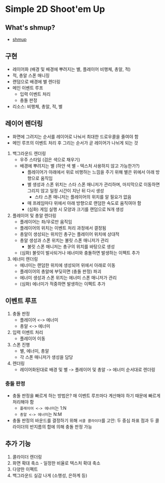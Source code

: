 # Simple 2D Shoot'em Up

## What's shmup?
- [shmup](https://en.wikipedia.org/wiki/Shoot_%27em_up)

## 구현
- 레이어화 (배경 및 배경에 뿌려지는 별, 플레이어 비행체, 총알, 적)
- 적, 총알 스폰 매니징
- 랜덤으로 배경에 별 렌더링
- 메인 이벤트 루프
  - 입력 이벤트 처리
  - 충돌 판정
- 리소스: 비행체, 총알, 적, 별

## 레이어 렌더링
- 화면에 그려지는 순서를 레이어로 나눠서 최대한 드로우콜을 줄여야 함
- 메인 루프의 이벤트 처리 후 그리는 순서가 곧 레이어가 나뉘게 되는 것
1. 백그라운드 렌더링
    - 우주 스타일 (검은 색으로 채우기)
    - 배경에 뿌려지는 별 (하얀 색 별 - 텍스처 사용하지 않고 가능한가?)
        - 플레이어가 아래에서 위로 비행하는 느낌을 주기 위해 별은 위에서 아래 방향으로 움직임
        - 별 생성과 스폰 위치는 스타 스폰 매니저가 관리하며, 마지막으로 이동하면 그리지 않고 일정 시간이 지난 뒤 다시 생성
            - 스타 스폰 매니저는 플레이어의 위치를 알 필요가 없음
        - 매 프레임마다 위에서 아래 방향으로 랜덤한 속도로 움직여야 함
        - (심화) 게임 실행 시 모양과 크기를 랜덤으로 N개 생성
2. 플레이어 및 총알 렌더링
    - 플레이어는 좌/우로만 움직임
    - 플레이어의 위치는 이벤트 처리 과정에서 결정됨
    - 총알이 생성되는 위치인 총구는 플레이어 위치에 상대적
    - 총알 생성과 스폰 위치는 불릿 스폰 매니저가 관리
        - 불릿 스폰 매니저는 총구의 위치를 바탕으로 생성
    - (심화) 불릿이 발사되거나 에너미와 충돌하면 발생하는 이펙트 추가
3. 에너미 렌더링
    - 에너미는 랜덤한 위치에 생성되어 위에서 아래로 이동
    - 플레이어의 총알에 부딪히면 (충돌 판정) 파괴
    - 에너미 생성과 스폰 위치는 에너미 스폰 매니저가 관리
    - (심화) 에너미가 적중하면 발생하는 이펙트 추가

## 이벤트 루프 
1. 충돌 판정
    - 플레이어 <-> 에너미
    - 총알 <-> 에너미
2. 입력 이벤트 처리
    - 플레이어 이동
3. 스폰 진행
    - 별, 에너미, 총알
    - 각 스폰 매니저가 생성을 담당 
4. 렌더링 
    - 레이어화된대로 배경 및 별 -> 플레이어 및 총알 -> 에너미 순서대로 렌더링

### 충돌 판정
- 충돌 판정을 빠르게 하는 방법은? 매 이벤트 루프마다 계산해야 하기 때문에 빠르게 처리해야 함
  - `플레이어 <-> 에너미`는 1:N
  - `총알 <-> 에너미`는 N:M
- 충돌 판정의 바운드를 결정하기 위해 `서클 콜라이더`를 고안: 두 중심 좌표 점과 두 콜라이더의 반지름의 합에 의해 충돌 판정 가능

## 추가 기능
1. 콜라이더 렌더링
2. 화면 확대 축소 - 일정한 비율로 텍스처 확대 축소
3. 다양한 이펙트
4. 백그라운드 실감 나게 (소행성, 은하계 등)
